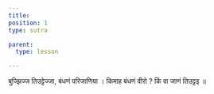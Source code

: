 ```yaml
---
title: 
position: 1
type: sutra

parent:
  type: lesson

---
```


बुज्झिज्ज तिउट्टेज्जा, बंधणं परिजाणिया । 
किमाह बंधणं वीरो ? किं वा जाणं तिउट्टइ ॥

